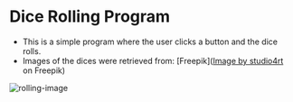 # Dice Rolling Program
- This is a simple program where the user clicks a button and the dice rolls. 
- Images of the dices were retrieved from: [Freepik](<a href="https://www.freepik.com/free-vector/dice-game-black-cubes-with-white-dots-3d-realistic-gambling-objects-play-casino-dice-from-one-six-dots-rounded-edges-design-isolated-white-background_25872084.htm#query=dice%20six&position=1&from_view=keyword&track=ais#position=1&query=dice%20six">Image by studio4rt</a> on Freepik)

![rolling-image](rolling.png)

